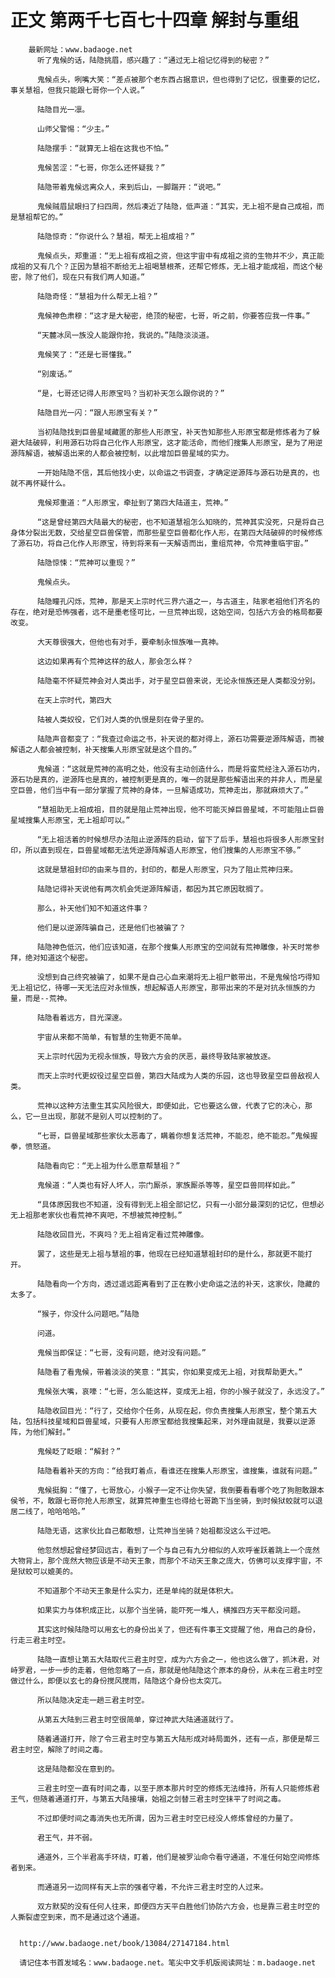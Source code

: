 # 正文 第两千七百七十四章 解封与重组
        最新网址：www.badaoge.net
          听了鬼候的话，陆隐挑眉，感兴趣了：“通过无上祖记忆得到的秘密？”
      
          鬼候点头，咧嘴大笑：“差点被那个老东西占据意识，但也得到了记忆，很重要的记忆，事关慧祖，但我只能跟七哥你一个人说。”
      
          陆隐目光一凛。
      
          山师父警惕：“少主。”
      
          陆隐摆手：“就算无上祖在这我也不怕。”
      
          鬼候苦涩：“七哥，你怎么还怀疑我？”
      
          陆隐带着鬼候远离众人，来到后山，一脚踹开：“说吧。”
      
          鬼候贼眉鼠眼扫了扫四周，然后凑近了陆隐，低声道：“其实，无上祖不是自己成祖，而是慧祖帮它的。”
      
          陆隐惊奇：“你说什么？慧祖，帮无上祖成祖？”
      
          鬼候点头，郑重道：“无上祖有成祖之资，但这宇宙中有成祖之资的生物并不少，真正能成祖的又有几个？正因为慧祖不断给无上祖喝慧根茶，还帮它修炼，无上祖才能成祖，而这个秘密，除了他们，现在只有我们两人知道。”
      
          陆隐奇怪：“慧祖为什么帮无上祖？”
      
          鬼候神色肃穆：“这才是大秘密，绝顶的秘密，七哥，听之前，你要答应我一件事。”
      
          “天麓冰凤一族没人能跟你抢，我说的。”陆隐淡淡道。
      
          鬼候笑了：“还是七哥懂我。”
      
          “别废话。”
      
          “是，七哥还记得人形原宝吗？当初补天怎么跟你说的？”
      
          陆隐目光一闪：“跟人形原宝有关？”
      
          当初陆隐找到巨兽星域藏匿的那些人形原宝，补天告知那些人形原宝都是修炼者为了躲避大陆破碎，利用源石功将自己化作人形原宝，这才能活命，而他们搜集人形原宝，是为了用逆源阵解语，被解语出来的人都会被控制，以此增加巨兽星域的实力。
      
          一开始陆隐不信，其后他找小史，以命运之书调查，才确定逆源阵与源石功是真的，也就不再怀疑什么。
      
          鬼候郑重道：“人形原宝，牵扯到了第四大陆道主，荒神。”
      
          “这是曾经第四大陆最大的秘密，也不知道慧祖怎么知晓的，荒神其实没死，只是将自己身体分裂出无数，交给星空巨兽保管，而那些星空巨兽都化作人形，在第四大陆破碎的时候修炼了源石功，将自己化作人形原宝，待到将来有一天解语而出，重组荒神，令荒神重临宇宙。”
      
          陆隐惊悚：“荒神可以重现？”
      
          鬼候点头。
      
          陆隐瞳孔闪烁，荒神，那是天上宗时代三界六道之一，与古道主，陆家老祖他们齐名的存在，绝对是恐怖强者，远不是墨老怪可比，一旦荒神出现，这始空间，包括六方会的格局都要改变。
      
          大天尊很强大，但他也有对手，要牵制永恒族唯一真神。
      
          这边如果再有个荒神这样的敌人，那会怎么样？
      
          陆隐毫不怀疑荒神会对人类出手，对于星空巨兽来说，无论永恒族还是人类都没分别。
      
          在天上宗时代，第四大
      
          陆被人类奴役，它们对人类的仇恨是刻在骨子里的。
      
          陆隐声音都变了：“我查过命运之书，补天说的都对得上，源石功需要逆源阵解语，而被解语之人都会被控制，补天搜集人形原宝就是这个目的。”
      
          鬼候道：“这就是荒神的高明之处，他没有主动创造什么，而是将蛮荒经注入源石功内，源石功是真的，逆源阵也是真的，被控制更是真的，唯一的就是那些解语出来的并非人，而是星空巨兽，他们当中有一部分掌握了荒神的身体，一旦解语成功，荒神走出，那就麻烦大了。”
      
          “慧祖助无上祖成祖，目的就是阻止荒神出现，他不可能灭掉巨兽星域，不可能阻止巨兽星域搜集人形原宝，无上祖却可以。”
      
          “无上祖活着的时候想尽办法阻止逆源阵的启动，留下了后手，慧祖也将很多人形原宝封印，所以直到现在，巨兽星域都无法凭逆源阵解语人形原宝，他们搜集的人形原宝不够。”
      
          这就是慧祖封印的由来与目的，封印的，都是人形原宝，只为了阻止荒神归来。
      
          陆隐记得补天说他有两次机会凭逆源阵解语，都因为其它原因耽搁了。
      
          那么，补天他们知不知道这件事？
      
          他们是以逆源阵骗自己，还是他们也被骗了？
      
          陆隐神色低沉，他们应该知道，在那个搜集人形原宝的空间就有荒神雕像，补天时常参拜，绝对知道这个秘密。
      
          没想到自己终究被骗了，如果不是自己心血来潮将无上祖尸骸带出，不是鬼候恰巧得知无上祖记忆，待哪一天无法应对永恒族，想起解语人形原宝，那带出来的不是对抗永恒族的力量，而是--荒神。
      
          陆隐看着远方，目光深邃。
      
          宇宙从来都不简单，有智慧的生物更不简单。
      
          天上宗时代因为无视永恒族，导致六方会的厌恶，最终导致陆家被放逐。
      
          而天上宗时代更奴役过星空巨兽，第四大陆成为人类的乐园，这也导致星空巨兽敌视人类。
      
          荒神以这种方法重生其实风险很大，即便如此，它也要这么做，代表了它的决心，那么，它一旦出现，那就不是别人可以控制的了。
      
          “七哥，巨兽星域那些家伙太恶毒了，瞒着你想复活荒神，不能忍，绝不能忍。”鬼候握拳，愤怒道。
      
          陆隐看向它：“无上祖为什么愿意帮慧祖？”
      
          鬼候道：“人类也有好人坏人，宗门厮杀，家族厮杀等等，星空巨兽同样如此。”
      
          “具体原因我也不知道，没有得到无上祖全部记忆，只有一小部分最深刻的记忆，但想必无上祖那老家伙也看荒神不爽吧，不想被荒神控制。”
      
          陆隐收回目光，不爽吗？无上祖肯定看过荒神雕像。
      
          罢了，这些是无上祖与慧祖的事，他现在已经知道慧祖封印的是什么，那就更不能打开。
      
          陆隐看向一个方向，透过遥远距离看到了正在教小史命运之法的补天，这家伙，隐藏的太多了。
      
          “猴子，你没什么问题吧。”陆隐
      
          问道。
      
          鬼候当即保证：“七哥，没有问题，绝对没有问题。”
      
          陆隐看了看鬼候，带着淡淡的笑意：“其实，你如果变成无上祖，对我帮助更大。”
      
          鬼候张大嘴，哀嚎：“七哥，怎么能这样，变成无上祖，你的小猴子就没了，永远没了。”
      
          陆隐收回目光：“行了，交给你个任务，从现在起，你负责搜集人形原宝，整个第五大陆，包括科技星域和巨兽星域，只要有人形原宝都给我搜集起来，对外理由就是，我要以逆源阵，为他们解封。”
      
          鬼候眨了眨眼：“解封？”
      
          陆隐看着补天的方向：“给我盯着点，看谁还在搜集人形原宝，谁搜集，谁就有问题。”
      
          鬼候挺胸：“懂了，七哥放心，小猴子一定不让你失望，我倒要看看哪个吃了狗胆敢跟本侯爷，不，敢跟七哥你抢人形原宝，就算荒神重生也得给七哥跪下当坐骑，到时候狱蛟就可以退居二线了，哈哈哈哈。”
      
          陆隐无语，这家伙比自己都敢想，让荒神当坐骑？始祖都没这么干过吧。
      
          他忽然想起曾经梦回远古，看到了一个与自己有九分相似的人欢呼雀跃着跳上一个庞然大物背上，那个庞然大物应该是不动天王象，而那个不动天王象之庞大，仿佛可以支撑宇宙，不是狱蛟可以媲美的。
      
          不知道那个不动天王象是什么实力，还是单纯的就是体积大。
      
          如果实力与体积成正比，以那个当坐骑，能吓死一堆人，横推四方天平都没问题。
      
          其实这时候陆隐可以用玄七的身份出关了，但还有件事王文提醒了他，用自己的身份，行走三君主时空。
      
          陆隐一直想让第五大陆取代三君主时空，成为六方会之一，他也这么做了，抓沐君，对峙罗君，一步一步的走着，但他忽略了一点，那就是他陆隐这个原本的身份，从未在三君主时空做过什么，即便以玄七的身份搅风搅雨，陆隐这个身份也太突兀。
      
          所以陆隐决定走一趟三君主时空。
      
          从第五大陆到三君主时空很简单，穿过神武大陆通道就行了。
      
          随着通道打开，除了令三君主时空与第五大陆形成对峙局面外，还有一点，那便是帮三君主时空，解除了时间之毒。
      
          这是陆隐都没在意到的。
      
          三君主时空一直有时间之毒，以至于原本那片时空的修炼无法维持，所有人只能修炼君王气，但随着通道打开，与第五大陆接壤，始祖之剑替三君主时空抹平了时间之毒。
      
          不过即便时间之毒消失也无所谓，因为三君主时空已经没人修炼曾经的力量了。
      
          君王气，并不弱。
      
          通道外，三个半君高手环绕，盯着，他们是被罗汕命令看守通道，不准任何始空间修炼者到来。
      
          而通道另一边同样有天上宗的强者守着，不允许三君主时空的人过来。
      
          双方默契的没有任何人往来，即便四方天平白胜他们协防六方会，也是靠三君主时空的人撕裂虚空到来，而不是通过这个通道。
      
      
      http://www.badaoge.net/book/13084/27147184.html
      
      请记住本书首发域名：www.badaoge.net。笔尖中文手机版阅读网址：m.badaoge.net